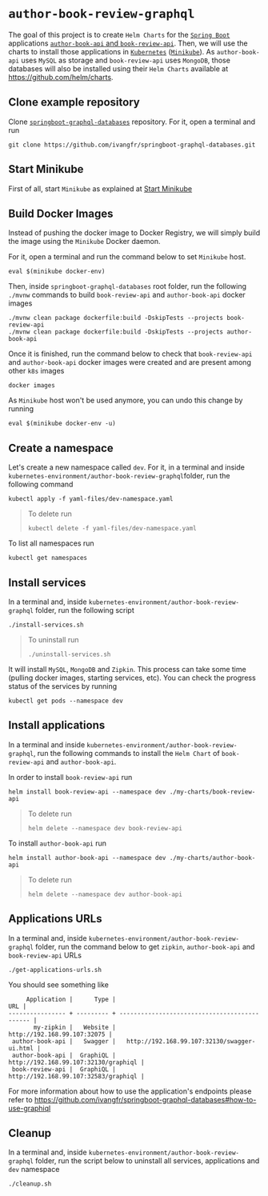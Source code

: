 # `author-book-review-graphql`

The goal of this project is to create `Helm Charts` for the [`Spring Boot`](https://docs.spring.io/spring-boot/docs/current/reference/htmlsingle/)
applications [`author-book-api` and `book-review-api`](https://github.com/ivangfr/springboot-graphql-databases). Then,
we will use the charts to install those applications in [`Kubernetes`](https://kubernetes.io)
([`Minikube`](https://kubernetes.io/docs/getting-started-guides/minikube)). As `author-book-api` uses `MySQL` as storage
and `book-review-api` uses `MongoDB`, those databases will also be installed using their `Helm Charts` available at
https://github.com/helm/charts.

## Clone example repository

Clone [`springboot-graphql-databases`](https://github.com/ivangfr/springboot-graphql-databases) repository. For it,
open a terminal and run
```
git clone https://github.com/ivangfr/springboot-graphql-databases.git
```

## Start Minikube

First of all, start `Minikube` as explained at [Start Minikube](https://github.com/ivangfr/kubernetes-environment#start-minikube)

## Build Docker Images

Instead of pushing the docker image to Docker Registry, we will simply build the image using the `Minikube` Docker daemon.

For it, open a terminal and run the command below to set `Minikube` host.
```
eval $(minikube docker-env)
```

Then, inside `springboot-graphql-databases` root folder, run the following `./mvnw` commands to build `book-review-api`
and `author-book-api` docker images
```
./mvnw clean package dockerfile:build -DskipTests --projects book-review-api
./mvnw clean package dockerfile:build -DskipTests --projects author-book-api
```

Once it is finished, run the command below to check that `book-review-api` and `author-book-api` docker images were
created and are present among other `k8s` images
```
docker images
```

As `Minikube` host won't be used anymore, you can undo this change by running   
```
eval $(minikube docker-env -u)
```

## Create a namespace

Let's create a new namespace called `dev`. For it, in a terminal and inside
`kubernetes-environment/author-book-review-graphql`folder, run the following command
```
kubectl apply -f yaml-files/dev-namespace.yaml
```
> To delete run
> ```
> kubectl delete -f yaml-files/dev-namespace.yaml
> ```

To list all namespaces run
```
kubectl get namespaces
```

## Install services

In a terminal and, inside `kubernetes-environment/author-book-review-graphql` folder, run the following script
```
./install-services.sh
```
> To uninstall run
> ```
> ./uninstall-services.sh
> ```

It will install `MySQL`, `MongoDB` and `Zipkin`. This process can take some time (pulling docker images, starting
services, etc). You can check the progress status of the services by running
```
kubectl get pods --namespace dev
```

## Install applications

In a terminal and inside `kubernetes-environment/author-book-review-graphql`, run the following commands to install
the `Helm Chart` of `book-review-api` and `author-book-api`.

In order to install `book-review-api` run
```
helm install book-review-api --namespace dev ./my-charts/book-review-api
```
> To delete run
> ```
> helm delete --namespace dev book-review-api
> ```

To install `author-book-api` run
```
helm install author-book-api --namespace dev ./my-charts/author-book-api
```
> To delete run
> ```
> helm delete --namespace dev author-book-api
> ```

## Applications URLs

In a terminal and, inside `kubernetes-environment/author-book-review-graphql` folder, run the command below to
get `zipkin`, `author-book-api` and `book-review-api` URLs
```
./get-applications-urls.sh
```

You should see something like
```
     Application |      Type |                                           URL |
---------------- + --------- + --------------------------------------------- |
       my-zipkin |   Website |                   http://192.168.99.107:32075 |
 author-book-api |   Swagger |   http://192.168.99.107:32130/swagger-ui.html |
 author-book-api |  GraphiQL |          http://192.168.99.107:32130/graphiql |
 book-review-api |  GraphiQL |          http://192.168.99.107:32583/graphiql |
```

For more information about how to use the application's endpoints please refer to
https://github.com/ivangfr/springboot-graphql-databases#how-to-use-graphiql

## Cleanup

In a terminal and, inside `kubernetes-environment/author-book-review-graphql` folder, run the script below to
uninstall all services, applications and `dev` namespace
```
./cleanup.sh
```
